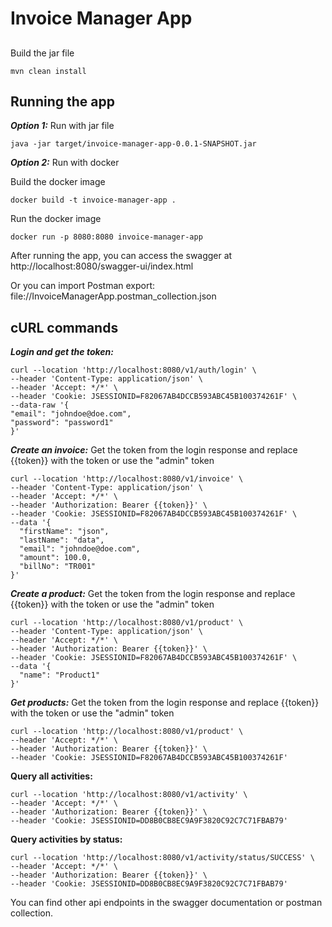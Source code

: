 # Invoice Manager App

##
Build the jar file
```shell
mvn clean install
```

## Running the app
**_Option 1:_** Run with jar file
```shell
java -jar target/invoice-manager-app-0.0.1-SNAPSHOT.jar
```

**_Option 2:_** Run with docker

Build the docker image
```shell
docker build -t invoice-manager-app .
```
Run the docker image
```shell
docker run -p 8080:8080 invoice-manager-app
```

After running the app, you can access the swagger at http://localhost:8080/swagger-ui/index.html

Or you can import Postman export: file://InvoiceManagerApp.postman_collection.json

## cURL commands
**_Login and get the token:_**
```shell
curl --location 'http://localhost:8080/v1/auth/login' \
--header 'Content-Type: application/json' \
--header 'Accept: */*' \
--header 'Cookie: JSESSIONID=F82067AB4DCCB593ABC45B100374261F' \
--data-raw '{
"email": "johndoe@doe.com",
"password": "password1"
}'
```

**_Create an invoice:_**
Get the token from the login response and replace {{token}} with the token or use the "admin" token
```shell
curl --location 'http://localhost:8080/v1/invoice' \
--header 'Content-Type: application/json' \
--header 'Accept: */*' \
--header 'Authorization: Bearer {{token}}' \
--header 'Cookie: JSESSIONID=F82067AB4DCCB593ABC45B100374261F' \
--data '{
  "firstName": "json",
  "lastName": "data",
  "email": "johndoe@doe.com",
  "amount": 100.0,
  "billNo": "TR001"
}'
```

**_Create a product:_**
Get the token from the login response and replace {{token}} with the token or use the "admin" token
```shell
curl --location 'http://localhost:8080/v1/product' \
--header 'Content-Type: application/json' \
--header 'Accept: */*' \
--header 'Authorization: Bearer {{token}}' \
--header 'Cookie: JSESSIONID=F82067AB4DCCB593ABC45B100374261F' \
--data '{
  "name": "Product1"
}'
```

**_Get products:_**
Get the token from the login response and replace {{token}} with the token or use the "admin" token
```shell
curl --location 'http://localhost:8080/v1/product' \
--header 'Accept: */*' \
--header 'Authorization: Bearer {{token}}' \
--header 'Cookie: JSESSIONID=F82067AB4DCCB593ABC45B100374261F'
```

**Query all activities:**
```shell
curl --location 'http://localhost:8080/v1/activity' \
--header 'Accept: */*' \
--header 'Authorization: Bearer {{token}}' \
--header 'Cookie: JSESSIONID=DD8B0CB8EC9A9F3820C92C7C71FBAB79'
```

**Query activities by status:**
```shell
curl --location 'http://localhost:8080/v1/activity/status/SUCCESS' \
--header 'Accept: */*' \
--header 'Authorization: Bearer {{token}}' \
--header 'Cookie: JSESSIONID=DD8B0CB8EC9A9F3820C92C7C71FBAB79'
```

You can find other api endpoints in the swagger documentation or postman collection.